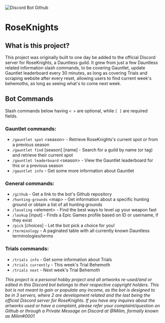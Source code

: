 ![Discord Bot Github](https://github.com/Electrocute4u/RoseKnights/assets/25005864/8c677b68-c64a-4c75-be20-b9fade68a0d5)


# RoseKnights

## What is this project?
This project was originally built to one day be added to the official Discord server for RoseKnights, a Dauntless guild. It grew from just a few Dauntless related information slash commands, to be covering Gauntlet, update Gauntlet leaderboard every 30 minutes, as long as covering Trials and scraping website after every reset, allowing users to find current week's behemoths, as long as seeing what's to come next week.

## Bot Commands
Slash commands below having `< >` are optional, while `[ ]` are required fields.
### Gauntlet commands:
- `/gauntlet spot` \<season\> - Retrieve RoseKnights's current spot or from a previous season
- `/gauntlet find` \[season\] \[name\] - Search for a guild by name (or tag) and retrieve their current spot
- `/gauntlet leaderboard` \<season\> - View the Gauntlet leaderboard for this or a previous season
- `/gauntlet info` - Get some more information about Gauntlet
### General commands:
- `/github` - Get a link to the bot's Github repository
- `/hunting-grounds` \<map\> - Get information about a specific hunting ground or obtain a list of all hunting grounds
- `/leveling` \<element\> - Find the best ways to level up your weapon fast
- `/lookup` \[input\] - Finds a Epic Games profile based on ID or username, if they exist
- `/pick` \[choices\] - Let the bot pick a choice for you!
- `/terminology` - A paginated table with all currently known Dauntless terminologies/terms
### Trials commands:
- `/trials info` - Get some information about Trials
- `/trials currently` - This week's Trial Behemoth
- `/trials next` - Next week's Trial Behemoth


*This project is a personal hobby project and all artworks re-used/and or edited in this Discord bot belongs to their respective copyright holders. This bot is not meant to gain or populate any income, as the bot is designed to be in 3 servers, where 2 are development related and the last being the official Discord server for RoseKnights. If you have any inquires about the artworks used or have a complaint, please refer your complaint/question on Github or through a Private Message on Discord at @Milim, formally known as Milim#0001*